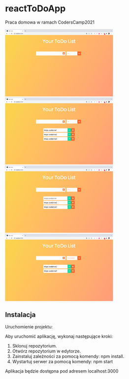 # reactToDoApp
Praca domowa w ramach CodersCamp2021
<p>
  <img src="readmePhotos/1.png" width="350">
  <img src="readmePhotos/2.png" width="350">
  <img src="readmePhotos/3.png" width="350">
  <img src="readmePhotos/4.png" width="350">
</p>

## Instalacja

Uruchomienie projektu:

Aby uruchomić aplikację, wykonaj następujące kroki:

1. Sklonuj repozytorium.
2. Otwórz repozytorium w edytorze.
3. Zainstaluj zależności za pomocą komendy: npm install.
4. Wystartuj serwer za pomocą komendy: npm start


Aplikacja będzie dostępna pod adresem localhost:3000
